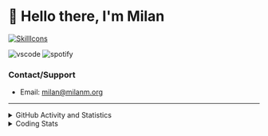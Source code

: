 # 👋 Hello there, I'm Milan
[![SkillIcons](https://skillicons.dev/icons?i=js,ts,nextjs,tailwind,html,go,bash,git,nginx,prisma,kubernetes,docker,linux)](https://skillicons.dev)

![vscode](https://nocache.advaith.workers.dev?url=https://img.shields.io/endpoint?url=https://dev.discordprofiles.me/api/badge/vscode/423203831971708958)
![spotify](https://nocache.advaith.workers.dev/?url=https://img.shields.io/endpoint?url=https://milanm.org/api/spotify/shields&cacheSeconds=10)

### Contact/Support

- Email: [milan@milanm.org](mailto:milan@milanm.org)
 
---
 
<details>
  <summary>GitHub Activity and Statistics</summary>
  <img src="/github-metrics.svg" />
</details>
<details>
  <summary>Coding Stats</summary>
  <!--START_SECTION:waka-->

```txt
TypeScript   2 hrs 6 mins    ██████████████▒░░░░░░░░░░   56.74 %
JSON         1 hr 4 mins     ███████▒░░░░░░░░░░░░░░░░░   29.05 %
Bash         13 mins         █▒░░░░░░░░░░░░░░░░░░░░░░░   05.99 %
Markdown     8 mins          █░░░░░░░░░░░░░░░░░░░░░░░░   03.94 %
JavaScript   5 mins          ▓░░░░░░░░░░░░░░░░░░░░░░░░   02.43 %
```

<!--END_SECTION:waka-->
</details>
